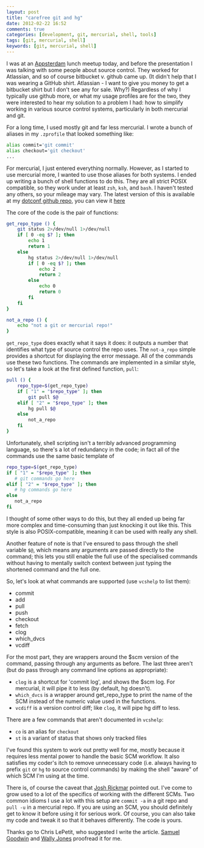 ```yaml
---
layout: post
title: "carefree git and hg"
date: 2012-02-22 16:52
comments: true
categories: [development, git, mercurial, shell, tools]
tags: [git, mercurial, shell]
keywords: [git, mercurial, shell]
---
```


I was at an [Appsterdam](http://www.appsterdam.rs) lunch meetup today, and
before the presentation I was talking with some people about source control.
They worked for Atlassian, and so of course bitbucket v. github came up.
(It didn't help that I was wearing a GitHub shirt. Atlassian - I want to give
you money to get a bitbucket shirt but I don't see any for sale. Why?)
Regardless of why I typically use github more, or what my usage profiles are
for the two, they were interested to hear my solution to a problem I had:
how to simplify working in various source control systems, particularly in
both mercurial and git.

For a long time, I used mostly git and far less mercurial. I wrote a bunch
of aliases in my `.zprofile` that looked something like:

```bash
alias commit='git commit'
alias checkout='git checkout'
...
```

For mercurial, I just entered everything normally. However, as I started to
use mercurial more, I wanted to use those aliases for both systems. I ended
up writing a bunch of shell functions to do this. They are all strict POSIX
compatible, so they work under at least `zsh`, `ksh`, and `bash`. I haven't
tested any others, so your mileage may vary. The latest version of this is
available at my [dotconf github repo](https://github.com/kisom/dotconf), you
can view it [here](https://github.com/kisom/dotconf/blob/master/.sourcecon.zsh)

The core of the code is the pair of functions:
```bash
get_repo_type () {
    git status 2>/dev/null 1>/dev/null
    if [ 0 -eq $? ]; then
        echo 1
        return 1
    else
        hg status 2>/dev/null 1>/dev/null
        if [ 0 -eq $? ]; then
            echo 2
            return 2
        else
            echo 0
            return 0
        fi
    fi
}

not_a_repo () {
    echo "not a git or mercurial repo!"
}
```

`get_repo_type` does exactly what it says it does: it outputs a number that
identifies what type of source control the repo uses. The `not-a_repo`
simple provides a shortcut for displaying the error message. All of the
commands use these two functions. The commands are implemented in a similar
style, so let's take a look at the first defined function, `pull`:

```bash
pull () {
    repo_type=$(get_repo_type)
    if [ "1" = "$repo_type" ]; then
        git pull $@
    elif [ "2" = "$repo_type" ]; then
        hg pull $@
    else
        not_a_repo
    fi
}
```

Unfortunately, shell scripting isn't a terribly advanced programming language,
so there's a lot of redundancy in the code; in fact all of the commands use the
same basic template of 

```bash
repo_type=$(get_repo_type)
if [ "1" = "$repo_type" ]; then
   # git commands go here
elif [ "2" = "$repo_type" ]; then
   # hg commands go here
else
   not_a_repo
fi
```

I thought of some other ways to do this, but they all ended up being far more
complex and time-consuming than just knocking it out like this. This style is
also POSIX-compatible, meaning it can be used with really any shell. 

Another feature of note is that I've ensured to pass through the shell variable
`$@`, which means any arguments are passed directly to the command; this lets
you still enable the full use of the specialised commands without having to
mentally switch context between just typing the shortened command and the full
one.

So, let's look at what commands are supported (use `vcshelp` to list them):

* commit
* add
* pull
* push
* checkout
* fetch
* clog
* which_dvcs
* vcdiff

For the most part, they are wrappers around the $scm version of the command,
passing through any arguments as before. The last three aren't (but do pass
through any command line options as appropriate):

* `clog` is a shortcut for 'commit log', and shows the $scm log. For mercurial,
it will pipe it to less (by default, hg doesn't).
* `which_dvcs` is a wrapper around get_repo_type to print the name of the SCM
instead of the numeric value used in the functions.
* `vcdiff` is a version control diff; like `clog`, it will pipe hg diff to less.

There are a few commands that aren't documented in `vcshelp`:
* `co` is an alias for `checkout`
* `st` is a variant of status that shows only tracked files

I've found this system to work out pretty well for me, mostly because it 
requires less mental power to handle the basic SCM workflow. It also satisfies
my coder's itch to remove unnecessary code (i.e. always having to prefix `git`
or `hg` to source control commands) by making the shell "aware" of which SCM
I'm using at the time.

There is, of course the caveat that [Josh Rickmar](http://jrick.devio.us)
pointed out. I've come to grow used to a lot of the specifics of working
with the different SCMs. Two common idioms I use a lot with this setup are
`commit -a` in a git repo and `pull -u` in a mercurial repo. If you are using
an SCM, you should definitely get to know it before using it for serious
work. Of course, you can also take my code and tweak it so that it behaves
differently. The code is yours.

Thanks go to Chris LePetit, who suggested I write the article. 
[Samuel Goodwin](http://samuelgoodwin.tumblr.com) and 
[Wally Jones](https://twitter.com/imwally) proofread it for me.
